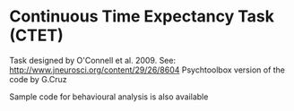 # Continuous Time Expectancy Task (CTET)

Task designed by O'Connell et al. 2009. See: http://www.jneurosci.org/content/29/26/8604
Psychtoolbox version of the code by G.Cruz

Sample code for behavioural analysis is also available
